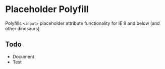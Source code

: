 # Placeholder Polyfill
Polyfills `<input>` placeholder attribute functionality for IE 9 and below (and other dinosaurs).

## Todo
- Document
- Test

